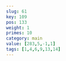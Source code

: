 ```yaml
---
slug: 61
key: 109
pos: 133
weight: 1
primes: 10
category: main
value: [283,5,-1,1]
tags: [1,4,6,9,13,14]
---
```

